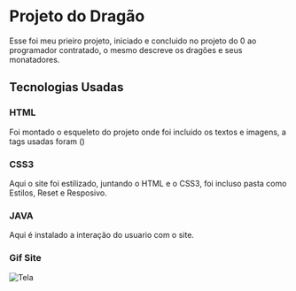 # Projeto do Dragão 
Esse foi meu prieiro projeto, iniciado e concluido no projeto do 0 ao programador contratado, o mesmo descreve os dragões e seus monatadores.

## Tecnologias Usadas

### HTML
Foi montado o esqueleto do projeto onde foi incluido os textos e imagens, a tags usadas foram ()

### CSS3
Aqui o site foi estilizado, juntando o HTML e o CSS3, foi incluso pasta como Estilos, Reset e Resposivo.

### JAVA
Aqui é instalado a interação do usuario com o site. 

### Gif Site
![Tela](https://eliezzerr.github.io/Projeto-drag-o/)






